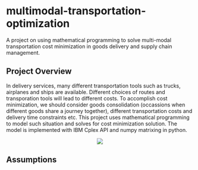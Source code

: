 # multimodal-transportation-optimization
A project on using mathematical programming to solve multi-modal transportation cost minimization in goods delivery and supply chain management.
## Project Overview
In delivery services, many different transportation tools such as trucks, airplanes and ships are available. Different choices of routes and transporation tools will lead to different costs. To accomplish cost minimization, we should consider goods consolidation (occassions when different goods share a journey together), different transportation costs and delivery time constraints etc. This project uses mathematical programming to model such situation and solves for cost minimization solution. The model is implemented with IBM Cplex API and numpy matrixing in python.

<p align="center"><img src="https://user-images.githubusercontent.com/30411828/45585955-c6311e80-b920-11e8-95c9-bc90089446b4.jpg"></p>

## Assumptions
